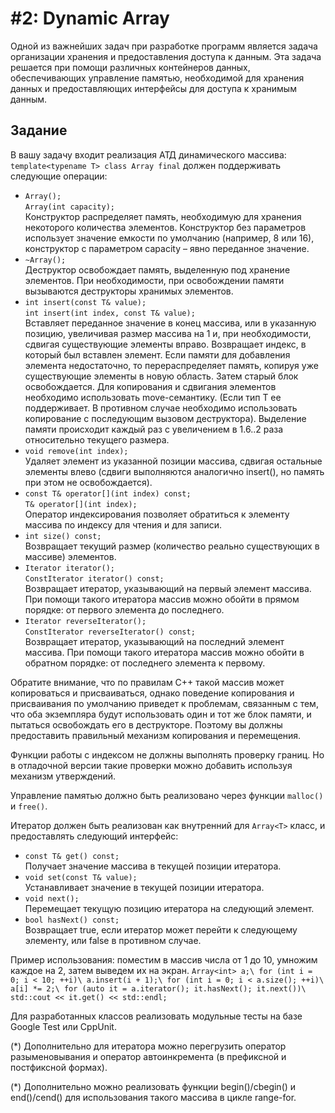 # #2: Dynamic Array
Одной из важнейших задач при разработке программ является задача
организации хранения и предоставления доступа к данным. Эта задача
решается при помощи различных контейнеров данных, обеспечивающих
управление памятью, необходимой для хранения данных и
предоставляющих интерфейсы для доступа к хранимым данным.

## Задание
В вашу задачу входит реализация АТД динамического массива:
`template<typename T> class Array final`
должен поддерживать следующие операции:
- `Array();`\
`Array(int capacity);`\
Конструктор распределяет память, необходимую для хранения
некоторого количества элементов. Конструктор без параметров
использует значение емкости по умолчанию (например, 8 или 16),
конструктор с параметром capacity – явно переданное значение.
- `~Array();`\
Деструктор освобождает память, выделенную под хранение
элементов. При необходимости, при освобождении памяти
вызываются деструкторы хранимых элементов.
- `int insert(const T& value);`\
`int insert(int index, const T& value);`\
Вставляет переданное значение в конец массива, или в указанную
позицию, увеличивая размер массива на 1 и, при необходимости,
сдвигая существующие элементы вправо. Возвращает индекс, в
который был вставлен элемент. Если памяти для добавления
элемента недостаточно, то перераспределяет память, копируя уже
существующие элементы в новую область. Затем старый блок
освобождается. Для копирования и сдвигания элементов
необходимо использовать move-семантику. (Если тип T ее
поддерживает. В противном случае необходимо использовать
копирование с последующим вызовом деструктора). Выделение
памяти происходит каждый раз с увеличением в 1.6..2 раза
относительно текущего размера.
- `void remove(int index);`\
Удаляет элемент из указанной позиции массива, сдвигая остальные
элементы влево (сдвиги выполняются аналогично insert(), но
память при этом не освобождается).
- `const T& operator[](int index) const;`\
`T& operator[](int index);`\
Оператор индексирования позволяет обратиться к элементу массива
по индексу для чтения и для записи.
- `int size() const;`\
Возвращает текущий размер (количество реально существующих в
массиве) элементов.
- `Iterator iterator();`\
`ConstIterator iterator() const;`\
Возвращает итератор, указывающий на первый элемент массива.
При помощи такого итератора массив можно обойти в прямом
порядке: от первого элемента до последнего.
- `Iterator reverseIterator();`\
`ConstIterator reverseIterator() const;`\
Возвращает итератор, указывающий на последний элемент массива.
При помощи такого итератора массив можно обойти в обратном
порядке: от последнего элемента к первому.

Обратите внимание, что по правилам C++ такой массив может
копироваться и присваиваться, однако поведение копирования и
присваивания по умолчанию приведет к проблемам, связанным с тем, что
оба экземпляра будут использовать один и тот же блок памяти, и пытаться
освобождать его в деструкторе. Поэтому вы должны предоставить
правильный механизм копирования и перемещения.

Функции работы с индексом не должны выполнять проверку границ. Но в
отладочной версии такие проверки можно добавить используя механизм
утверждений.

Управление памятью должно быть реализовано через функции `malloc()` и
`free()`.

Итератор должен быть реализован как внутренний для `Array<T>` класс, и
предоставлять следующий интерфейс:
- `const T& get() const;`\
Получает значение массива в текущей позиции итератора.
- `void set(const T& value);`\
Устанавливает значение в текущей позиции итератора.
- `void next();`\
Перемещает текущую позицию итератора на следующий элемент.
- `bool hasNext() const;`\
Возвращает true, если итератор может перейти к следующему
элементу, или false в противном случае.

Пример использования: поместим в массив числа от 1 до 10, умножим
каждое на 2, затем выведем их на экран.
`Array<int> a;\
for (int i = 0; i < 10; ++i)\
  a.insert(i + 1);\
for (int i = 0; i < a.size(); ++i)\
  a[i] *= 2;\
for (auto it = a.iterator(); it.hasNext(); it.next())\
  std::cout << it.get() << std::endl;`
  
Для разработанных классов реализовать модульные тесты на базе Google
Test или CppUnit.

(*) Дополнительно для итератора можно перегрузить оператор
разыменовывания и оператор автоинкремента (в префиксной и
постфиксной формах).

(*) Дополнительно можно реализовать функции begin()/cbegin() и
end()/cend() для использования такого массива в цикле range-for.
